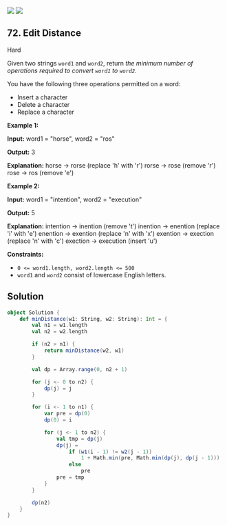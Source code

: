 [![](https://img.shields.io/github/stars/LeetCode-in-Scala/LeetCode-in-Scala?label=Stars&style=flat-square)](https://github.com/LeetCode-in-Scala/LeetCode-in-Scala)
[![](https://img.shields.io/github/forks/LeetCode-in-Scala/LeetCode-in-Scala?label=Fork%20me%20on%20GitHub%20&style=flat-square)](https://github.com/LeetCode-in-Scala/LeetCode-in-Scala/fork)

## 72\. Edit Distance

Hard

Given two strings `word1` and `word2`, return _the minimum number of operations required to convert `word1` to `word2`_.

You have the following three operations permitted on a word:

*   Insert a character
*   Delete a character
*   Replace a character

**Example 1:**

**Input:** word1 = "horse", word2 = "ros"

**Output:** 3

**Explanation:** horse -> rorse (replace 'h' with 'r') rorse -> rose (remove 'r') rose -> ros (remove 'e') 

**Example 2:**

**Input:** word1 = "intention", word2 = "execution"

**Output:** 5

**Explanation:** intention -> inention (remove 't') inention -> enention (replace 'i' with 'e') enention -> exention (replace 'n' with 'x') exention -> exection (replace 'n' with 'c') exection -> execution (insert 'u') 

**Constraints:**

*   `0 <= word1.length, word2.length <= 500`
*   `word1` and `word2` consist of lowercase English letters.

## Solution

```scala
object Solution {
    def minDistance(w1: String, w2: String): Int = {
        val n1 = w1.length
        val n2 = w2.length

        if (n2 > n1) {
            return minDistance(w2, w1)
        }

        val dp = Array.range(0, n2 + 1)

        for (j <- 0 to n2) {
            dp(j) = j
        }

        for (i <- 1 to n1) {
            var pre = dp(0)
            dp(0) = i

            for (j <- 1 to n2) {
                val tmp = dp(j)
                dp(j) =
                    if (w1(i - 1) != w2(j - 1))
                        1 + Math.min(pre, Math.min(dp(j), dp(j - 1)))
                    else
                        pre
                pre = tmp
            }
        }

        dp(n2)
    }
}
```